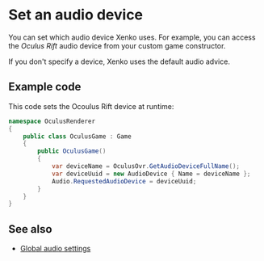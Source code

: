 # Set an audio device
You can set which audio device Xenko uses. For example, you can access the _Oculus Rift_ audio device from your custom game constructor.

If you don't specify a device, Xenko uses the default audio advice.

## Example code

This code sets the Ocoulus Rift device at runtime:

```cs
namespace OculusRenderer
{
    public class OculusGame : Game
    {
        public OculusGame()
        {
            var deviceName = OculusOvr.GetAudioDeviceFullName();
            var deviceUuid = new AudioDevice { Name = deviceName };
            Audio.RequestedAudioDevice = deviceUuid;
        }
    }
}
```

## See also
* [Global audio settings](global-audio-settings.md)